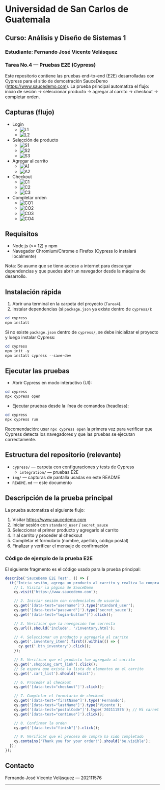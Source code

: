 # Universidad de San Carlos de Guatemala
## Curso: Análisis y Diseño de Sistemas 1
### Estudiante: Fernando José Vicente Velásquez
### Tarea No.4 — Pruebas E2E (Cypress)

Este repositorio contiene las pruebas end-to-end (E2E) desarrolladas con Cypress para el sitio de demostración SauceDemo (https://www.saucedemo.com). La prueba principal automatiza el flujo: inicio de sesión → seleccionar producto → agregar al carrito → checkout → completar orden.

## Capturas (flujo)

- Login
  - ![L1](/img/login1.png)
  - ![L2](/img/login2.png)
- Selección de producto
  - ![S1](/img/selecc1.png)
  - ![S2](/img/selecc2.png)
  - ![S3](/img/selecc3.png)
- Agregar al carrito
  - ![A1](/img/agg1.png)
  - ![A2](/img/agg2.png)
- Checkout
  - ![C1](/img/check1.png)
  - ![C2](/img/check2.png)
  - ![C3](/img/check3.png)
- Completar orden
  - ![CO1](/img/comp1.png)
  - ![CO2](/img/comp2.png)
  - ![CO3](/img/comp3.png)
  - ![CO4](/img/comp4.png)

## Requisitos

- Node.js (>= 12) y npm
- Navegador Chromium/Chrome o Firefox (Cypress lo instalará localmente)

Nota: Se asume que se tiene acceso a internet para descargar dependencias y que puedes abrir un navegador desde la máquina de desarrollo.

## Instalación rápida

1. Abrir una terminal en la carpeta del proyecto (`Tarea4`).
2. Instalar dependencias (si `package.json` ya existe dentro de `cypress/`):

```powershell
cd cypress
npm install
```

Si no existe `package.json` dentro de `cypress/`, se debe inicializar el proyecto y luego instalar Cypress:

```powershell
cd cypress
npm init -y
npm install cypress --save-dev
```

## Ejecutar las pruebas

- Abrir Cypress en modo interactivo (UI):

```powershell
cd cypress
npx cypress open
```

- Ejecutar pruebas desde la línea de comandos (headless):

```powershell
cd cypress
npx cypress run
```

Recomendación: usar `npx cypress open` la primera vez para verificar que Cypress detecta los navegadores y que las pruebas se ejecutan correctamente.

## Estructura del repositorio (relevante)

- `cypress/` — carpeta con configuraciones y tests de Cypress
  - `integration/` — pruebas E2E 
- `img/` — capturas de pantalla usadas en este README
- `README.md` — este documento


## Descripción de la prueba principal

La prueba automatiza el siguiente flujo:

1. Visitar https://www.saucedemo.com
2. Iniciar sesión con `standard_user` / `secret_sauce`
3. Seleccionar el primer producto y agregarlo al carrito
4. Ir al carrito y proceder al checkout
5. Completar el formulario (nombre, apellido, código postal)
6. Finalizar y verificar el mensaje de confirmación

### Código de ejemplo de la prueba E2E

El siguiente fragmento es el código usado para la prueba principal:

```javascript
describe('SauceDemo E2E Test', () => {
  it('Inicia sesión, agrega un producto al carrito y realiza la compra', () => {
    // 1. Visitar la página de SauceDemo
    cy.visit('https://www.saucedemo.com');

    // 2. Iniciar sesión con credenciales de usuario
    cy.get('[data-test="username"]').type('standard_user');
    cy.get('[data-test="password"]').type('secret_sauce');
    cy.get('[data-test="login-button"]').click();

    // 3. Verificar que la navegación fue correcta
    cy.url().should('include', '/inventory.html');

    // 4. Seleccionar un producto y agregarlo al carrito
    cy.get('.inventory_item').first().within(() => {
      cy.get('.btn_inventory').click();
    });

    // 5. Verificar que el producto fue agregado al carrito
    cy.get('.shopping_cart_link').click();
    // Se espera que exista la lista de elementos en el carrito
    cy.get('.cart_list').should('exist');

    // 6. Proceder al checkout
    cy.get('[data-test="checkout"]').click();

    // 7. Completar el formulario de checkout
    cy.get('[data-test="firstName"]').type('Fernando');
    cy.get('[data-test="lastName"]').type('Vicente');
    cy.get('[data-test="postalCode"]').type('202111576'); // Mi carnet
    cy.get('[data-test="continue"]').click();

    // 8. Confirmar la orden
    cy.get('[data-test="finish"]').click();

    // 9. Verificar que el proceso de compra ha sido completado
    cy.contains('Thank you for your order!').should('be.visible');
  });
});
```

## Contacto

Fernando José Vicente Velásquez — 202111576

---



